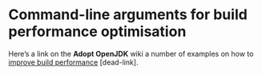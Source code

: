 # Command-line arguments for build performance optimisation

Here’s a link on the **Adopt OpenJDK** wiki a number of examples on how to [improve build performance](https://java.net/projects/adoptopenjdk/pages/BuildPerformanceOptimisation#Command-line_arguments_for_build_performance_optimisation) [dead-link].